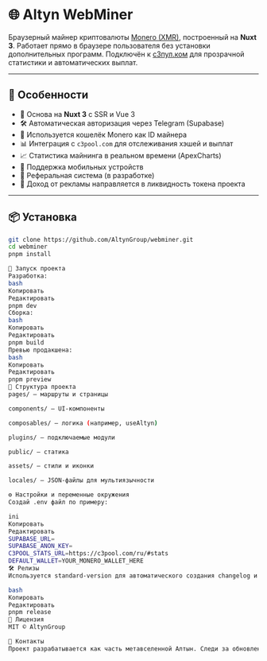 # 🌐 Altyn WebMiner

Браузерный майнер криптовалюты [Monero (XMR)](https://www.getmonero.org/), построенный на **Nuxt 3**. Работает прямо в браузере пользователя без установки дополнительных программ. Подключён к [с3пул.ком](https://c3pool.com/) для прозрачной статистики и автоматических выплат.

---

## 🚀 Особенности

- 🧠 Основа на **Nuxt 3** с SSR и Vue 3
- 🛠️ Автоматическая авторизация через Telegram (Supabase)
- 💼 Используется кошелёк Monero как ID майнера
- 📊 Интеграция с `c3pool.com` для отслеживания хэшей и выплат
- 📈 Статистика майнинга в реальном времени (ApexCharts)
- 📱 Поддержка мобильных устройств
- 👥 Реферальная система (в разработке)
- 💸 Доход от рекламы направляется в ликвидность токена проекта

---

## 📦 Установка

```bash
git clone https://github.com/AltynGroup/webminer.git
cd webminer
pnpm install

🧪 Запуск проекта
Разработка:
bash
Копировать
Редактировать
pnpm dev
Сборка:
bash
Копировать
Редактировать
pnpm build
Превью продакшена:
bash
Копировать
Редактировать
pnpm preview
📁 Структура проекта
pages/ — маршруты и страницы

components/ — UI-компоненты

composables/ — логика (например, useAltyn)

plugins/ — подключаемые модули

public/ — статика

assets/ — стили и иконки

locales/ — JSON-файлы для мультиязычности

⚙️ Настройки и переменные окружения
Создай .env файл по примеру:

ini
Копировать
Редактировать
SUPABASE_URL=
SUPABASE_ANON_KEY=
C3POOL_STATS_URL=https://c3pool.com/ru/#stats
DEFAULT_WALLET=YOUR_MONERO_WALLET_HERE
🛠️ Релизы
Используется standard-version для автоматического создания changelog и семантического версионирования.

bash
Копировать
Редактировать
pnpm release
📄 Лицензия
MIT © AltynGroup

🧠 Контакты
Проект разрабатывается как часть метавселенной Алтын. Следи за обновлениями и подключайся к сообществу!
